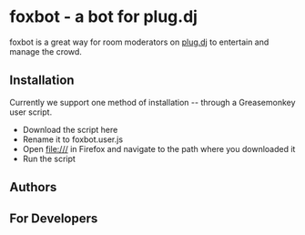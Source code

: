 foxbot - a bot for plug.dj
==========================
foxbot is a great way for room moderators on [plug.dj](http://plug.dj) to entertain and manage the crowd.

Installation
------------
Currently we support one method of installation -- through a Greasemonkey user script.
* Download the script here
* Rename it to foxbot.user.js
* Open [file:///](file:///) in Firefox and navigate to the path where you downloaded it
* Run the script

Authors
-------



For Developers
--------------
